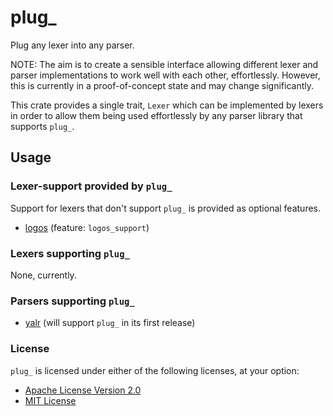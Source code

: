 # plug_

Plug any lexer into any parser.

NOTE: The aim is to create a sensible interface allowing different lexer and parser implementations to work well with
each other, effortlessly. However, this is currently in a proof-of-concept state and may change significantly.

This crate provides a single trait, `Lexer` which can be implemented by lexers in order to allow them being used
effortlessly by any parser library that supports `plug_`.

## Usage

### Lexer-support provided by `plug_`

Support for lexers that don't support `plug_` is provided as optional features.

* [logos](https://crates.io/crates/logos) (feature: `logos_support`)

### Lexers supporting `plug_`

None, currently.

### Parsers supporting `plug_`

* [yalr](https://github.com/timsueberkrueb/yalr) (will support `plug_` in its first release)

### License

`plug_` is licensed under either of the following licenses, at your option:

* [Apache License Version 2.0](LICENSE-APACHE)
* [MIT License](LICENSE-MIT)
